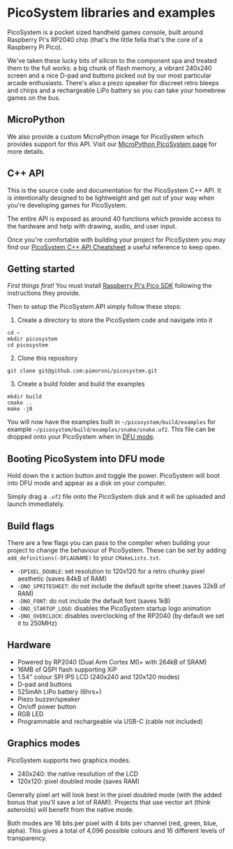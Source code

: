 # PicoSystem libraries and examples

PicoSystem is a pocket sized handheld games console, built around Raspberry Pi's
RP2040 chip (that's the little fella that's the core of a Raspberry Pi Pico).

We've taken these lucky bits of silicon to the component spa and treated them to
the full works: a big chunk of flash memory, a vibrant 240x240 screen and a nice
D-pad and buttons picked out by our most particular arcade enthusiasts. There's
also a piezo speaker for discreet retro bleeps and chirps and a rechargeable
LiPo battery so you can take your homebrew games on the bus.

## MicroPython

We also provide a custom MicroPython image for PicoSystem which
provides support for this API. Visit our [MicroPython PicoSystem page](#)
for more details.

## C++ API

This is the source code and documentation for the PicoSystem C++ API. It is
intentionally designed to be lightweight and get out of your way when you're
developing games for PicoSystem.

The entire API is exposed as around 40 functions which provide access to the
hardware and help with drawing, audio, and user input.

Once you're comfortable with building your project for PicoSystem you may find
our [PicoSystem C++ API Cheatsheet](#) a useful reference to keep open.

## Getting started

*First things first!* You must install
[Raspberry Pi's Pico SDK](https://github.com/raspberrypi/pico-sdk) following the
instructions they provide.

Then to setup the PicoSystem API simply follow these steps:

1. Create a directory to store the PicoSystem code and navigate into it
```
cd ~
mkdir picosystem
cd picosystem
```

2. Clone this repository
```
git clone git@github.com:pimoroni/picosystem.git
```

3. Create a build folder and build the examples
```
mkdir build
cmake ..
make -j8
```

You will now have the examples built in `~/picosystem/build/examples` for example
`~/picosystem/build/examples/snake/snake.uf2`. This file can be dropped onto your
PicoSystem when in [DFU mode](#booting-picosystem-into-dfu-mode).

## Booting PicoSystem into DFU mode

Hold down the `X` action button and toggle the power. PicoSystem will boot into
DFU mode and appear as a disk on your computer.

Simply drag a `.uf2` file onto the PicoSystem disk and it will be uploaded and
launch immediately.

## Build flags

There are a few flags you can pass to the compiler when building your project
to change the behaviour of PicoSystem. These can be set by adding
`add_definitions(-DFLAGNAME)` to your `CMakeLists.txt`.

- `-DPIXEL_DOUBLE`: set resolution to 120x120 for a retro chunky pixel aesthetic
(saves 84kB of RAM)
- `-DNO_SPRITESHEET`: do not include the default sprite sheet (saves 32kB of
RAM)
- `-DNO_FONT`: do not include the default font (saves 1kB)
- `-DNO_STARTUP_LOGO`: disables the PicoSystem startup logo animation
- `-DNO_OVERCLOCK`: disables overclocking of the RP2040 (by default we set it
to 250MHz)

## Hardware

- Powered by RP2040 (Dual Arm Cortex M0+ with 264kB of SRAM)
- 16MB of QSPI flash supporting XiP
- 1.54" colour SPI IPS LCD (240x240 and 120x120 modes)
- D-pad and buttons
- 525mAh LiPo battery (6hrs+)
- Piezo buzzer/speaker
- On/off power button
- RGB LED
- Programmable and rechargeable via USB-C (cable not included)

## Graphics modes

PicoSystem supports two graphics modes.

- 240x240: the native resolution of the LCD
- 120x120: pixel doubled mode (saves RAM)

Generally pixel art will look best in the pixel doubled mode (with the added
bonus that you'll save a lot of RAM!). Projects that use vector art (think
asteroids) will benefit from the native mode.

Both modes are 16 bits per pixel with 4 bits per channel (red, green, blue,
alpha). This gives a total of 4,096 possible colours and 16 different levels of
transparency.